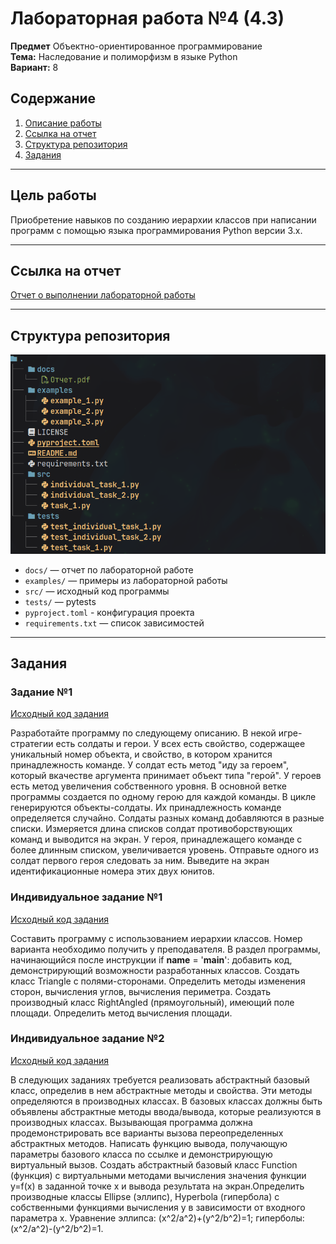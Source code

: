 # Лабораторная работа №4 (4.3)
**Предмет** Объектно-ориентированное программирование  
**Тема:** Наследование и полиморфизм в языке Python  
**Вариант:** 8  

## Содержание

1. [Описание работы](#цель-работы)  
2. [Ссылка на отчет](#ссылка-на-отчет)  
3. [Структура репозитория](#структура-репозитория)  
4. [Задания](#задания)  

---

## Цель работы

Приобретение навыков по созданию иерархии классов при написании программ с помощью языка программирования Python версии 3.x.

---

## Ссылка на отчет

[Отчет о выполнении лабораторной работы](docs/Отчет.pdf)

---

## Структура репозитория

![Структура репозитория](assets/structures.png)

- `docs/` — отчет по лабораторной работе
- `examples/` — примеры из лабораторной работы  
- `src/` — исходный код программы
- `tests/` — pytests
- `pyproject.toml` - конфигурация проекта
- `requirements.txt` — список зависимостей

---

## Задания

### Задание №1
[Исходный код задания](src/task_1.py)

Разработайте программу по следующему описанию. В некой игре-стратегии есть солдаты и герои. У всех есть свойство, содержащее уникальный номер объекта, и свойство, в котором хранится принадлежность команде. У солдат есть метод "иду за героем", который вкачестве аргумента принимает объект типа "герой". У героев есть метод увеличения собственного уровня. В основной ветке программы создается по одному герою для каждой команды. В цикле генерируются объекты-солдаты. Их принадлежность команде определяется случайно. Солдаты разных команд добавляются в разные списки. Измеряется длина списков солдат противоборствующих команд и выводится на экран. У героя, принадлежащего команде с более длинным списком, увеличивается уровень. Отправьте одного из солдат первого героя следовать за ним. Выведите на экран идентификационные номера этих двух юнитов.

### Индивидуальное задание №1
[Исходный код задания](src/individual_task_1.py)

Составить программу с использованием иерархии классов. Номер варианта необходимо получить у преподавателя. В раздел программы, начинающийся после инструкции if __name__ = '__main__': добавить код, демонстрирующий возможности разработанных классов.
Создать класс Triangle с полями-сторонами. Определить методы изменения сторон, вычисления углов, вычисления периметра. Создать производный класс RightAngled (прямоугольный), имеющий поле площади. Определить метод вычисления площади.

### Индивидуальное задание №2
[Исходный код задания](src/individual_task_2.py)

В следующих заданиях требуется реализовать абстрактный базовый класс, определив в нем абстрактные методы и свойства. Эти методы определяются в производных классах. В базовых классах должны быть объявлены абстрактные методы ввода/вывода, которые реализуются в производных классах. Вызывающая программа должна продемонстрировать все варианты вызова переопределенных абстрактных методов. Написать функцию вывода, получающую параметры базового класса по ссылке и демонстрирующую виртуальный вызов.
Создать абстрактный базовый класс Function (функция) с виртуальными методами вычисления значения функции y=f(x) в заданной точке x и вывода результата на экран.Определить производные классы Ellipse (эллипс), Hyperbola (гипербола) с собственными функциями вычисления у в зависимости от входного параметра x. Уравнение эллипса: (x^2/a^2)+(y^2/b^2)=1; гиперболы: (x^2/a^2)-(y^2/b^2)=1.
